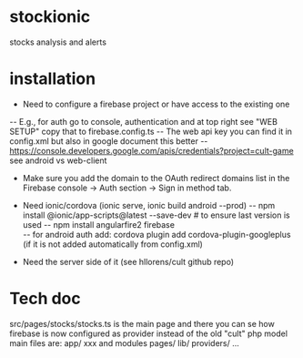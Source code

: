 # stockionic
stocks analysis and alerts

# installation

- Need to configure a firebase project or have access to the existing one

-- E.g., for auth go to console, authentication and at top right see "WEB SETUP" copy that to firebase.config.ts
-- The web api key you can find it in config.xml but also in google document this better
-- https://console.developers.google.com/apis/credentials?project=cult-game see android vs web-client

- Make sure you add the domain to the OAuth redirect domains list in the Firebase console -> Auth section -> Sign in method tab.

- Need ionic/cordova (ionic serve, ionic build android --prod)
-- npm install @ionic/app-scripts@latest --save-dev  # to ensure last version is used
-- npm install angularfire2 firebase  
-- for android auth add: cordova plugin add cordova-plugin-googleplus (if it is not added automatically from config.xml)

- Need the server side of it (see hllorens/cult github repo)

# Tech doc
src/pages/stocks/stocks.ts is the main page and there you can se how firebase is now configured as provider instead of the old "cult" php model
main files are:
app/  xxx and modules
pages/
lib/
providers/
...

